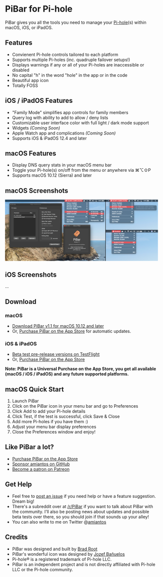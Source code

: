 # PiBar for Pi-hole

PiBar gives you all the tools you need to manage your [Pi-hole](https://pi-hole.net)(s) within macOS, iOS, or iPadOS.


## Features
- Convienent Pi-hole controls tailored to each platform
- Supports multiple Pi-holes (inc. quadruple failover setups!)
- Displays warnings if any or all of your Pi-holes are inaccessible or disabled
- No capital "h" in the word "hole" in the app or in the code
- Beautiful app icon
- Totally FOSS

## iOS / iPadOS Features
- "Family Mode" simplifies app controls for family members
- Query log with ability to add to allow / deny lists
- Customizable user interface color with full light / dark mode support
- Widgets *(Coming Soon)*
- Apple Watch app and complications *(Coming Soon)*
- Supports iOS & iPadOS 12.4 and later

## macOS Features

- Display DNS query stats in your macOS menu bar
- Toggle your Pi-hole(s) on/off from the menu or anywhere via ⌘⌥⇧P
- Supports macOS 10.12 (Sierra) and later

## macOS Screenshots

![PiBar for macOS Screenshots](/.github/screenshots.jpg?raw=true)

## iOS Screenshots

...

## Download

### macOS
- [Download PiBar v1.1 for macOS 10.12 and later](https://s3.amazonaws.com/amiantos/PiBar-1.1.zip)
- Or, [Purchase PiBar on the App Store](https://apps.apple.com/us/app/pibar-for-pi-hole/id1514292645?ls=1) for automatic updates.

### iOS & iPadOS
- [Beta test pre-release versions on TestFlight](#)
- Or, [Purchase PiBar on the App Store](#)

**Note: PiBar is a Universal Purchase on the App Store, you get all available (macOS / iOS / iPadOS) and any future supported platforms.**

## macOS Quick Start

1. Launch PiBar
2. Click on the PiBar icon in your menu bar and go to Preferences
3. Click Add to add your Pi-hole details
4. Click Test, if the test is successful, click Save & Close
5. Add more Pi-holes if you have them :)
6. Adjust your menu bar display preferences
7. Close the Preferences window and enjoy!

## Like PiBar a lot?

- [Purchase PiBar on the App Store](https://apps.apple.com/us/app/pibar-for-pi-hole/id1514292645?ls=1)
- [Sponsor amiantos on GitHub](https://github.com/sponsors/amiantos)
- [Become a patron on Patreon](https://www.patreon.com/amiantos)

## Get Help

- Feel free to [post an issue](https://github.com/amiantos/pibar/issues/new) if you need help or have a feature suggestion. Dream big!
- There's a subreddit over at [/r/PiBar](https://www.reddit.com/r/PiBar) if you want to talk about PiBar with the community. I'll also be posting news about updates and possible beta tests over there, so you should join if that sounds up your alley!
- You can also write to me on Twitter @[amiantos](https://twitter.com/amiantos)

## Credits

- PiBar was designed and built by [Brad Root](https://github.com/amiantos)
- PiBar's wonderful icon was designed by [Jozef Bañuelos](https://jozef.design)
- Pi-hole® is a registered trademark of Pi-hole LLC.
- PiBar is an independent project and is not directly affiliated with Pi-hole LLC or the Pi-hole community.
